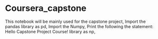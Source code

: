 # Coursera_capstone
This notebook will be mainly used for the capstone project, Import the pandas library as pd, Import the Numpy, Print the following the statement: Hello Capstone Project Course! library as np,
